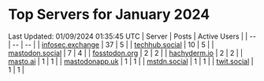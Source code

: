 # Top Servers for January 2024
Last Updated: 01/09/2024 01:35:45 UTC
| Server | Posts | Active Users |
| -- | -- | -- |
| [infosec.exchange](https://infosec.exchange/tags/PowerShell) | 37 | 5 |
| [techhub.social](https://techhub.social/tags/PowerShell) | 10 | 5 |
| [mastodon.social](https://mastodon.social/tags/PowerShell) | 7 | 4 |
| [fosstodon.org](https://fosstodon.org/tags/PowerShell) | 2 | 2 |
| [hachyderm.io](https://hachyderm.io/tags/PowerShell) | 2 | 2 |
| [masto.ai](https://masto.ai/tags/PowerShell) | 1 | 1 |
| [mastodonapp.uk](https://mastodonapp.uk/tags/PowerShell) | 1 | 1 |
| [mstdn.social](https://mstdn.social/tags/PowerShell) | 1 | 1 |
| [twit.social](https://twit.social/tags/PowerShell) | 1 | 1 |
